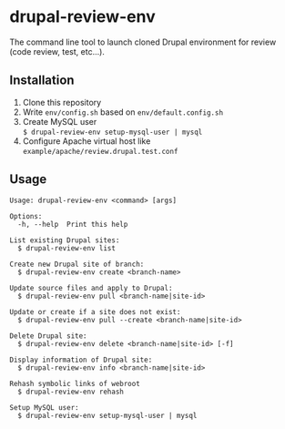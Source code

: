drupal-review-env
=================

The command line tool to launch cloned Drupal environment for review (code review, test, etc...).

Installation
------------

1. Clone this repository
2. Write `env/config.sh` based on `env/default.config.sh`
3. Create MySQL user  
   `$ drupal-review-env setup-mysql-user | mysql`
4. Configure Apache virtual host like `example/apache/review.drupal.test.conf`

Usage
-----

```
Usage: drupal-review-env <command> [args]

Options:
  -h, --help  Print this help

List existing Drupal sites:
  $ drupal-review-env list

Create new Drupal site of branch:
  $ drupal-review-env create <branch-name>

Update source files and apply to Drupal:
  $ drupal-review-env pull <branch-name|site-id>

Update or create if a site does not exist:
  $ drupal-review-env pull --create <branch-name|site-id>

Delete Drupal site:
  $ drupal-review-env delete <branch-name|site-id> [-f]

Display information of Drupal site:
  $ drupal-review-env info <branch-name|site-id>

Rehash symbolic links of webroot
  $ drupal-review-env rehash

Setup MySQL user:
  $ drupal-review-env setup-mysql-user | mysql

```
